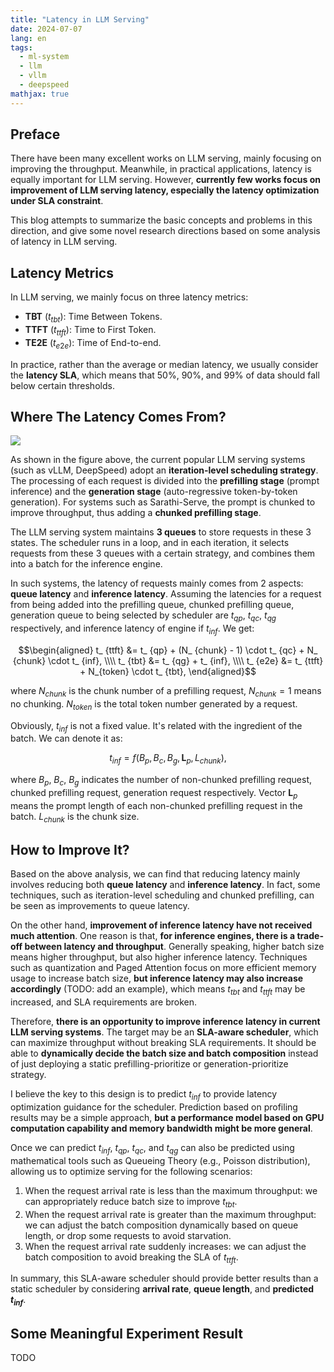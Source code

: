 ```yaml
---
title: "Latency in LLM Serving"
date: 2024-07-07
lang: en
tags:
  - ml-system
  - llm
  - vllm
  - deepspeed
mathjax: true
---
```


## Preface

There have been many excellent works on LLM serving, mainly focusing on improving the throughput. Meanwhile, in practical applications, latency is equally important for LLM serving. However, **currently few works focus on improvement of LLM serving latency, especially the latency optimization under SLA constraint**.

This blog attempts to summarize the basic concepts and problems in this direction, and give some novel research directions based on some analysis of latency in LLM serving.

## Latency Metrics

In LLM serving, we mainly focus on three latency metrics:

- **TBT** ($t_ {tbt}$): Time Between Tokens.
- **TTFT** ($t_ {ttft}$): Time to First Token.
- **TE2E** ($t_ {e2e}$): Time of End-to-end.

In practice, rather than the average or median latency, we usually consider the **latency SLA**, which means that 50%, 90%, and 99% of data should fall below certain thresholds.

## Where The Latency Comes From?

![](latency_in_llm_serving.png)

As shown in the figure above, the current popular LLM serving systems (such as vLLM, DeepSpeed) adopt an **iteration-level scheduling strategy**. The processing of each request is divided into the **prefilling stage** (prompt inference) and the **generation stage** (auto-regressive token-by-token generation). For systems such as Sarathi-Serve, the prompt is chunked to improve throughput, thus adding a **chunked prefilling stage**.

The LLM serving system maintains **3 queues** to store requests in these 3 states. The scheduler runs in a loop, and in each iteration, it selects requests from these 3 queues with a certain strategy, and combines them into a batch for the inference engine.

In such systems, the latency of requests mainly comes from 2 aspects: **queue latency** and **inference latency**. Assuming the latencies for a request from being added into the prefilling queue, chunked prefilling queue, generation queue to being selected by scheduler are $t_ {qp}$, $t_ {qc}$, $t_ {qg}$ respectively, and inference latency of engine if $t_ {inf}$.
We get:

$$\begin{aligned}
  t_ {ttft} &= t_ {qp} + (N_ {chunk} - 1) \cdot t_ {qc} + N_ {chunk} \cdot t_ {inf}, \\\\
  t_ {tbt} &= t_ {qg} + t_ {inf}, \\\\
  t_ {e2e} &= t_ {ttft} + N_{token} \cdot t_ {tbt},
\end{aligned}$$

where $N_ {chunk}$ is the chunk number of a prefilling request, $N_ {chunk}=1$ means no chunking. $N_ {token}$ is the total token number generated by a request.

Obviously, $t_ {inf}$ is not a fixed value. It's related with the ingredient of the batch. We can denote it as:

$$t_ {inf} = f\left( B_ {p}, B_ {c}, B_ {g}, \mathbf{L}_ {p}, L_ {chunk} \right),$$

where $B_p$, $B_c$, $B_g$ indicates the number of non-chunked prefilling request, chunked prefilling request, generation request respectively. Vector $\mathbf{L}_ {p}$ means the prompt length of each non-chunked prefilling request in the batch.
$L_ {chunk}$ is the chunk size.

## How to Improve It?

Based on the above analysis, we can find that reducing latency mainly involves reducing both **queue latency** and **inference latency**. In fact, some techniques, such as iteration-level scheduling and chunked prefilling, can be seen as improvements to queue latency.

On the other hand, **improvement of inference latency have not received much attention**. One reason is that, **for inference engines, there is a trade-off between latency and throughput**.
Generally speaking, higher batch size means higher throughput, but also higher inference latency. Techniques such as quantization and Paged Attention focus on more efficient memory usage to increase batch size, **but inference latency may also increase accordingly** (TODO: add an example), which means $t_ {tbt}$ and $t_ {ttft}$ may be increased, and SLA requirements are broken.

Therefore, **there is an opportunity to improve inference latency in current LLM serving systems**. The target may be an **SLA-aware scheduler**, which can maximize throughput without breaking SLA requirements. It should be able to **dynamically decide the batch size and batch composition** instead of just deploying a static prefilling-prioritize or generation-prioritize strategy.

I believe the key to this design is to predict $t_ {inf}$ to provide latency optimization guidance for the scheduler. Prediction based on profiling results may be a simple approach, **but a performance model based on GPU computation capability and memory bandwidth might be more general**.

Once we can predict $t_ {inf}$, $t_ {qp}$, $t_ {qc}$, and $t_ {qg}$ can also be predicted using mathematical tools such as Queueing Theory (e.g., Poisson distribution), allowing us to optimize serving for the following scenarios:

1. When the request arrival rate is less than the maximum throughput: we can appropriately reduce batch size to improve $t_ {tbt}$.
2. When the request arrival rate is greater than the maximum throughput: we can adjust the batch composition dynamically based on queue length, or drop some requests to avoid starvation.
3. When the request arrival rate suddenly increases: we can adjust the batch composition to avoid breaking the SLA of $t_ {ttft}$.

In summary, this SLA-aware scheduler should provide better results than a static scheduler by considering **arrival rate**, **queue length**, and **predicted $t_ {inf}$**.

## Some Meaningful Experiment Result

TODO
